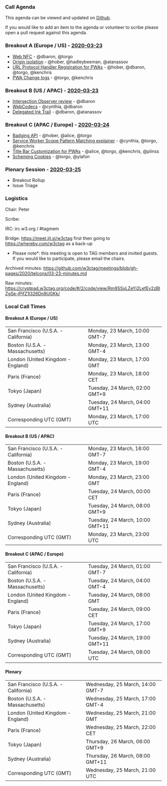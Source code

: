 ### Call Agenda

This agenda can be viewed and updated on [Github](https://github.com/w3ctag/meetings/blob/gh-pages/2020/telcons/03-23-agenda.md).

If you would like to add an item to the agenda or volunteer to scribe please open a pull request against this agenda.

### Breakout A (Europe / US) - [2020-03-23](https://www.timeanddate.com/worldclock/converter.html?iso=20200323T170000&p1=224&p2=43&p3=136&p4=195&p5=248&p6=240)

* [Web NFC](https://github.com/w3ctag/design-reviews/issues/461) - @dbaron, @torgo
* [Origin isolation](https://github.com/w3ctag/design-reviews/issues/464) - @hober, @hadleybeeman, @atanassov
* [URL Protocol Handler Registration for PWAs](https://github.com/w3ctag/design-reviews/issues/482) - @hober, @dbaron, @torgo, @kenchris
* [PWA Change logs](https://github.com/w3ctag/design-reviews/issues/484) - @torgo, @kenchris

### Breakout B (US / APAC) - [2020-03-23](https://www.timeanddate.com/worldclock/converter.html?iso=20200323T230000&p1=224&p2=43&p3=136&p4=195&p5=248&p6=240)

* [Intersection Observer review](https://github.com/w3ctag/design-reviews/issues/197) - @dbaron
* [WebCodecs](https://github.com/w3ctag/design-reviews/issues/433) - @cynthia, @dbaron
* [Delegated Ink Trail](https://github.com/w3ctag/design-reviews/issues/473) - @dbaron, @atanassov

### Breakout C (APAC / Europe) - [2020-03-24](https://www.timeanddate.com/worldclock/converter.html?iso=20200324T080000&p1=224&p2=43&p3=136&p4=195&p5=248&p6=240)

* [Badging API](https://github.com/w3ctag/design-reviews/issues/387) - @hober, @alice, @torgo
* [Service Worker Scope Pattern Matching explainer](https://github.com/w3ctag/design-reviews/issues/417) - @cynthia, @torgo, @kenchris
* [Title Bar Customization for PWAs](https://github.com/w3ctag/design-reviews/issues/481) - @alice, @torgo, @kenchris, @plinss
* [Scheming Cookies](https://github.com/w3ctag/design-reviews/issues/483) - @torgo, @ylafon

### Plenary Session - [2020-03-25](https://www.timeanddate.com/worldclock/converter.html?iso=20200325T210000&p1=224&p2=43&p3=136&p4=195&p5=248&p6=240)

* Breakout Rollup
* Issue Triage

### Logistics

Chair: Peter

Scribe:

IRC: irc.w3.org / #tagmem

Bridge: https://meet.jit.si/w3ctag first then going to https://whereby.com/w3ctag as a back-up

* Please note*: this meeting is open to TAG members and invited guests. If you would like to participate, please email the chairs.

Archived minutes: https://github.com/w3ctag/meetings/blob/gh-pages/2020/telcons/03-23-minutes.md

Raw minutes: https://cryptpad.w3ctag.org/code/#/2/code/view/Rm9SSxLZeYj2LefEy2zBIZgSe-jPjfZ1l326Dn9UGKk/


### Local Call Times

#### Breakout A (Europe / US)

<table>
<tr><td> San Francisco (U.S.A. - California) <td> Monday, 23 March, 10:00 GMT-7</td></tr>
<tr><td> Boston (U.S.A. - Massachusetts) <td> Monday, 23 March, 13:00 GMT-4</td></tr>
<tr><td> London (United Kingdom - England) <td> Monday, 23 March, 17:00 GMT</td></tr>
<tr><td> Paris (France) <td> Monday, 23 March, 18:00 CET</td></tr>
<tr><td> Tokyo (Japan) <td> Tuesday, 24 March, 02:00 GMT+9</td></tr>
<tr><td> Sydney (Australia) <td> Tuesday, 24 March, 04:00 GMT+11</td></tr>
<tr><td> Corresponding UTC (GMT) <td> Monday, 23 March, 17:00 UTC</td></tr>
</table>

#### Breakout B (US / APAC)

<table>
<tr><td> San Francisco (U.S.A. - California) <td> Monday, 23 March, 16:00 GMT-7</td></tr>
<tr><td> Boston (U.S.A. - Massachusetts) <td> Monday, 23 March, 19:00 GMT-4</td></tr>
<tr><td> London (United Kingdom - England) <td> Monday, 23 March, 23:00 GMT</td></tr>
<tr><td> Paris (France) <td> Tuesday, 24 March, 00:00 CET</td></tr>
<tr><td> Tokyo (Japan) <td> Tuesday, 24 March, 08:00 GMT+9</td></tr>
<tr><td> Sydney (Australia) <td> Tuesday, 24 March, 10:00 GMT+11</td></tr>
<tr><td> Corresponding UTC (GMT) <td> Monday, 23 March, 23:00 UTC</td></tr>
</table>

#### Breakout C (APAC / Europe)

<table>
<tr><td> San Francisco (U.S.A. - California) <td> Tuesday, 24 March, 01:00 GMT-7</td></tr>
<tr><td> Boston (U.S.A. - Massachusetts) <td> Tuesday, 24 March, 04:00 GMT-4</td></tr>
<tr><td> London (United Kingdom - England) <td> Tuesday, 24 March, 08:00 GMT</td></tr>
<tr><td> Paris (France) <td> Tuesday, 24 March, 09:00 CET</td></tr>
<tr><td> Tokyo (Japan) <td> Tuesday, 24 March, 17:00 GMT+9</td></tr>
<tr><td> Sydney (Australia) <td> Tuesday, 24 March, 19:00 GMT+11</td></tr>
<tr><td> Corresponding UTC (GMT) <td> Tuesday, 24 March, 08:00 UTC</td></tr>
</table>

#### Plenary

<table>
<tr><td> San Francisco (U.S.A. - California) <td> Wednesday, 25 March, 14:00 GMT-7</td></tr>
<tr><td> Boston (U.S.A. - Massachusetts) <td> Wednesday, 25 March, 17:00 GMT-4</td></tr>
<tr><td> London (United Kingdom - England) <td> Wednesday, 25 March, 21:00 GMT</td></tr>
<tr><td> Paris (France) <td> Wednesday, 25 March, 22:00 CET</td></tr>
<tr><td> Tokyo (Japan) <td> Thursday, 26 March, 06:00 GMT+9</td></tr>
<tr><td> Sydney (Australia) <td> Thursday, 26 March, 08:00 GMT+11</td></tr>
<tr><td> Corresponding UTC (GMT) <td> Wednesday, 25 March, 21:00 UTC</td></tr>
</table>
